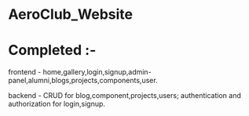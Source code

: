 # AeroClub_Website

# Completed :-

frontend - home,gallery,login,signup,admin-panel,alumni,blogs,projects,components,user.

backend - CRUD for blog,component,projects,users; authentication and authorization for login,signup.
